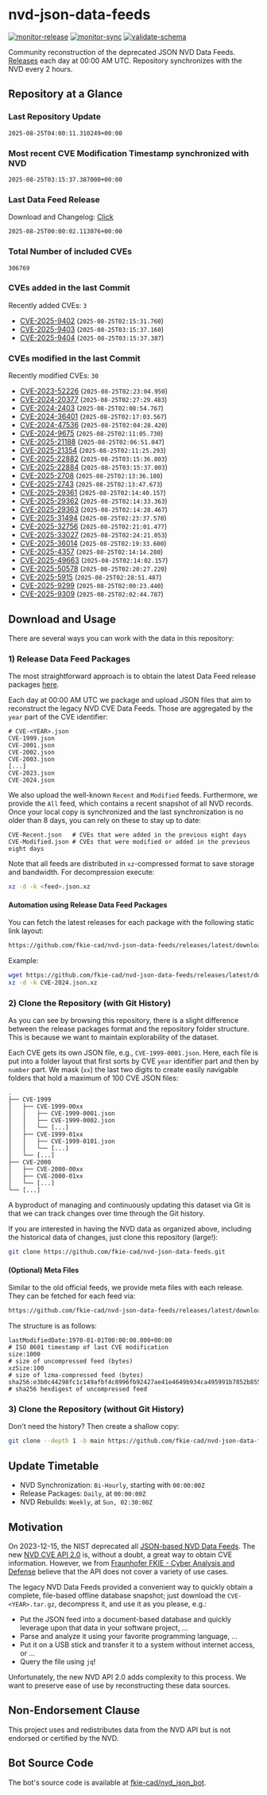 # nvd-json-data-feeds

[![monitor-release](https://github.com/fkie-cad/nvd-json-data-feeds/actions/workflows/monitor_release.yml/badge.svg)](https://github.com/fkie-cad/nvd-json-data-feeds/actions/workflows/monitor_release.yml)
[![monitor-sync](https://github.com/fkie-cad/nvd-json-data-feeds/actions/workflows/monitor_sync.yml/badge.svg)](https://github.com/fkie-cad/nvd-json-data-feeds/actions/workflows/monitor_sync.yml)
[![validate-schema](https://github.com/fkie-cad/nvd-json-data-feeds/actions/workflows/validate_schema.yml/badge.svg)](https://github.com/fkie-cad/nvd-json-data-feeds/actions/workflows/validate_schema.yml)

Community reconstruction of the deprecated JSON NVD Data Feeds.
[Releases](https://github.com/fkie-cad/nvd-json-data-feeds/releases/latest) each day at 00:00 AM UTC.
Repository synchronizes with the NVD every 2 hours.

## Repository at a Glance

### Last Repository Update

```plain
2025-08-25T04:00:11.310249+00:00
```

### Most recent CVE Modification Timestamp synchronized with NVD

```plain
2025-08-25T03:15:37.387000+00:00
```

### Last Data Feed Release

Download and Changelog: [Click](https://github.com/fkie-cad/nvd-json-data-feeds/releases/latest)

```plain
2025-08-25T00:00:02.113076+00:00
```

### Total Number of included CVEs

```plain
306769
```

### CVEs added in the last Commit

Recently added CVEs: `3`

- [CVE-2025-9402](CVE-2025/CVE-2025-94xx/CVE-2025-9402.json) (`2025-08-25T02:15:31.760`)
- [CVE-2025-9403](CVE-2025/CVE-2025-94xx/CVE-2025-9403.json) (`2025-08-25T03:15:37.160`)
- [CVE-2025-9404](CVE-2025/CVE-2025-94xx/CVE-2025-9404.json) (`2025-08-25T03:15:37.387`)


### CVEs modified in the last Commit

Recently modified CVEs: `30`

- [CVE-2023-52226](CVE-2023/CVE-2023-522xx/CVE-2023-52226.json) (`2025-08-25T02:23:04.950`)
- [CVE-2024-20377](CVE-2024/CVE-2024-203xx/CVE-2024-20377.json) (`2025-08-25T02:27:29.483`)
- [CVE-2024-2403](CVE-2024/CVE-2024-24xx/CVE-2024-2403.json) (`2025-08-25T02:08:54.767`)
- [CVE-2024-36401](CVE-2024/CVE-2024-364xx/CVE-2024-36401.json) (`2025-08-25T02:17:03.567`)
- [CVE-2024-47536](CVE-2024/CVE-2024-475xx/CVE-2024-47536.json) (`2025-08-25T02:04:28.420`)
- [CVE-2024-9675](CVE-2024/CVE-2024-96xx/CVE-2024-9675.json) (`2025-08-25T02:11:05.730`)
- [CVE-2025-21188](CVE-2025/CVE-2025-211xx/CVE-2025-21188.json) (`2025-08-25T02:06:51.047`)
- [CVE-2025-21354](CVE-2025/CVE-2025-213xx/CVE-2025-21354.json) (`2025-08-25T02:11:25.293`)
- [CVE-2025-22882](CVE-2025/CVE-2025-228xx/CVE-2025-22882.json) (`2025-08-25T03:15:36.803`)
- [CVE-2025-22884](CVE-2025/CVE-2025-228xx/CVE-2025-22884.json) (`2025-08-25T03:15:37.003`)
- [CVE-2025-2708](CVE-2025/CVE-2025-27xx/CVE-2025-2708.json) (`2025-08-25T02:13:36.180`)
- [CVE-2025-2743](CVE-2025/CVE-2025-27xx/CVE-2025-2743.json) (`2025-08-25T02:13:47.673`)
- [CVE-2025-29361](CVE-2025/CVE-2025-293xx/CVE-2025-29361.json) (`2025-08-25T02:14:40.157`)
- [CVE-2025-29362](CVE-2025/CVE-2025-293xx/CVE-2025-29362.json) (`2025-08-25T02:14:33.363`)
- [CVE-2025-29363](CVE-2025/CVE-2025-293xx/CVE-2025-29363.json) (`2025-08-25T02:14:28.467`)
- [CVE-2025-31494](CVE-2025/CVE-2025-314xx/CVE-2025-31494.json) (`2025-08-25T02:23:37.570`)
- [CVE-2025-32756](CVE-2025/CVE-2025-327xx/CVE-2025-32756.json) (`2025-08-25T02:21:01.477`)
- [CVE-2025-33027](CVE-2025/CVE-2025-330xx/CVE-2025-33027.json) (`2025-08-25T02:24:21.053`)
- [CVE-2025-36014](CVE-2025/CVE-2025-360xx/CVE-2025-36014.json) (`2025-08-25T02:19:33.600`)
- [CVE-2025-4357](CVE-2025/CVE-2025-43xx/CVE-2025-4357.json) (`2025-08-25T02:14:14.280`)
- [CVE-2025-49663](CVE-2025/CVE-2025-496xx/CVE-2025-49663.json) (`2025-08-25T02:14:02.157`)
- [CVE-2025-50578](CVE-2025/CVE-2025-505xx/CVE-2025-50578.json) (`2025-08-25T02:20:27.220`)
- [CVE-2025-5915](CVE-2025/CVE-2025-59xx/CVE-2025-5915.json) (`2025-08-25T02:28:51.487`)
- [CVE-2025-9299](CVE-2025/CVE-2025-92xx/CVE-2025-9299.json) (`2025-08-25T02:00:23.440`)
- [CVE-2025-9309](CVE-2025/CVE-2025-93xx/CVE-2025-9309.json) (`2025-08-25T02:02:44.787`)


## Download and Usage

There are several ways you can work with the data in this repository:

### 1) Release Data Feed Packages

The most straightforward approach is to obtain the latest Data Feed release packages [here](https://github.com/fkie-cad/nvd-json-data-feeds/releases/latest).

Each day at 00:00 AM UTC we package and upload JSON files that aim to reconstruct the legacy NVD CVE Data Feeds.
Those are aggregated by the `year` part of the CVE identifier:

```
# CVE-<YEAR>.json
CVE-1999.json
CVE-2001.json
CVE-2002.json
CVE-2003.json
[...]
CVE-2023.json
CVE-2024.json
```

We also upload the well-known `Recent` and `Modified` feeds.
Furthermore, we provide the `All` feed, which contains a recent snapshot of all NVD records.
Once your local copy is synchronized and the last synchronization is no older than 8 days, you can rely on these to stay up to date:

```plain
CVE-Recent.json   # CVEs that were added in the previous eight days
CVE-Modified.json # CVEs that were modified or added in the previous eight days
```

Note that all feeds are distributed in `xz`-compressed format to save storage and bandwidth.
For decompression execute:

```sh
xz -d -k <feed>.json.xz
```

#### Automation using Release Data Feed Packages

You can fetch the latest releases for each package with the following static link layout:

```sh
https://github.com/fkie-cad/nvd-json-data-feeds/releases/latest/download/CVE-<YEAR>.json.xz
```

Example:

```sh
wget https://github.com/fkie-cad/nvd-json-data-feeds/releases/latest/download/CVE-2024.json.xz
xz -d -k CVE-2024.json.xz
```

### 2) Clone the Repository (with Git History)

As you can see by browsing this repository, there is a slight difference between the release packages format and the repository folder structure.
This is because we want to maintain explorability of the dataset.

Each CVE gets its own JSON file, e.g., `CVE-1999-0001.json`.
Here, each file is put into a folder layout that first sorts by CVE `year` identifier part and then by `number` part.
We mask (`xx`) the last two digits to create easily navigable folders that hold a maximum of 100 CVE JSON files:

```plain
.
├── CVE-1999
│   ├── CVE-1999-00xx
│   │   ├── CVE-1999-0001.json
│   │   ├── CVE-1999-0002.json
│   │   └── [...]
│   ├── CVE-1999-01xx
│   │   ├── CVE-1999-0101.json
│   │   └── [...]
│   └── [...]
├── CVE-2000
│   ├── CVE-2000-00xx
│   ├── CVE-2000-01xx
│   └── [...]
└── [...]
```

A byproduct of managing and continuously updating this dataset via Git is that we can track changes over time through the Git history.

If you are interested in having the NVD data as organized above, including the historical data of changes, just clone this repository (large!):

```sh
git clone https://github.com/fkie-cad/nvd-json-data-feeds.git
```

#### (Optional) Meta Files

Similar to the old official feeds, we provide meta files with each release. They can be fetched for each feed via:

```sh
https://github.com/fkie-cad/nvd-json-data-feeds/releases/latest/download/CVE-<YEAR>.meta
```

The structure is as follows:

```plain
lastModifiedDate:1970-01-01T00:00:00.000+00:00                          # ISO 8601 timestamp of last CVE modification
size:1000                                                               # size of uncompressed feed (bytes)
xzSize:100                                                              # size of lzma-compressed feed (bytes)
sha256:e3b0c44298fc1c149afbf4c8996fb92427ae41e4649b934ca495991b7852b855 # sha256 hexdigest of uncompressed feed
```

### 3) Clone the Repository (without Git History)

Don't need the history? Then create a shallow copy:

```sh
git clone --depth 1 -b main https://github.com/fkie-cad/nvd-json-data-feeds.git
```


## Update Timetable

* NVD Synchronization: `Bi-Hourly`, starting with `00:00:00Z`
* Release Packages: `Daily`, at `00:00:00Z`
* NVD Rebuilds: `Weekly`, at `Sun, 02:30:00Z`


## Motivation

On 2023-12-15, the NIST deprecated all [JSON-based NVD Data Feeds](https://nvd.nist.gov/vuln/data-feeds#divRetirementBanner-1).
The new [NVD CVE API 2.0](https://nvd.nist.gov/developers/vulnerabilities) is, without a doubt, a great way to obtain CVE information.
However, we from [Fraunhofer FKIE - Cyber Analysis and Defense](https://www.fkie.fraunhofer.de/en/departments/cad.html) believe that the API does not cover a variety of use cases.

The legacy NVD Data Feeds provided a convenient way to quickly obtain a complete, file-based offline database snapshot; just download the `CVE-<YEAR>.tar.gz`, decompress it, and use it as you please, e.g.:

- Put the JSON feed into a document-based database and quickly leverage upon that data in your software project, ...
- Parse and analyze it using your favorite programming language, ...
- Put it on a USB stick and transfer it to a system without internet access, or ...
- Query the file using `jq`!

Unfortunately, the new NVD API 2.0 adds complexity to this process.
We want to preserve ease of use by reconstructing these data sources.

## Non-Endorsement Clause

This project uses and redistributes data from the NVD API but is not endorsed or certified by the NVD.

## Bot Source Code

The bot's source code is available at [fkie-cad/nvd\_json\_bot](https://github.com/fkie-cad/nvd_json_bot).
